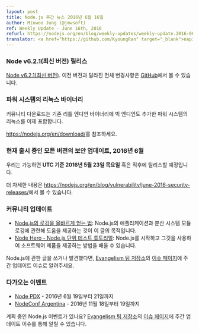 ```yaml
---
layout: post
title: Node.js 주간 뉴스 2016년 6월 16일
author: Minwoo Jung (@jmwsoft)
ref: Weekly Update - June 16th, 2016
refurl: https://nodejs.org/en/blog/weekly-updates/weekly-update.2016-06-16/
translator: <a href="https://github.com/KyoungRan" target="_blank">napiera</a>
---
```


<!--
### Node v6.2.1 (Current) Release

[Node v6.2.1 (Current)](https://nodejs.org/en/blog/release/v6.2.1/). Complete changelog from previous releases can be found [on GitHub](https://github.com/nodejs/node/blob/master/CHANGELOG.md).

### Binaries for Linux on Power Systems

Community downloads now include binaries for Linux on Power Systems with big endian in addition to the existing little endian binaries.

See https://nodejs.org/en/download/.

### Security updates for all active release lines, June 2016

We now intend to make releases available on or soon after **Thursday, the 23rd of June, 2016, UTC**.

See https://nodejs.org/en/blog/vulnerability/june-2016-security-releases/ for more information.

### Community Updates

* [How to Get Node.js Logging Right](https://blog.risingstack.com/node-js-logging-tutorial/): The aim of this article is to provide help with logging in Node.js modules, applications and distributed systems
* [Node Hero - Node.js Unit Testing Tutorial](https://blog.risingstack.com/node-hero-node-js-unit-testing-tutorial/): you can learn how to get started with Node.js and deliver software products using it.
If you have spotted or written something about Node.js, do come over to our [Evangelism team repo](https://github.com/nodejs/evangelism) and suggest it on the [Issues page](https://github.com/nodejs/evangelism/issues), specifically the Weekly Updates issue.

### Upcoming Events

* [Node PDX](http://nodepdx.org) - June 19-21st, 2016
* [NodeConf Argentina](https://2016.nodeconf.com.ar) - 18 - 19th November, 2016

Have an event about Node.js coming up? You can put your events here through the [Evangelism team repo](https://github.com/nodejs/evangelism) and announce it in the [Issues page](https://github.com/nodejs/evangelism/issues), specifically the Weekly Updates issue.
-->

### Node v6.2.1(최신 버전) 릴리스

[Node v6.2.1(최신 버전)](https://nodejs.org/en/blog/release/v6.2.1/). 이전 버전과 달라진 전체 변경사항은 [GitHub](https://github.com/nodejs/node/blob/master/CHANGELOG.md)에서 볼 수 있습니다.

### 파워 시스템의 리눅스 바이너리

커뮤니티 다운로드는 기존 리틀 엔디언 바이너리에 빅 엔디언도 추가한 파워 시스템의 리눅스를 이제 포함합니다. 

<https://nodejs.org/en/download/>를 참조하세요.

### 현재 출시 중인 모든 버전의 보안 업데이트, 2016년 6월

우리는 가능하면 **UTC 기준 2016년 5월 23일 목요일** 혹은 직후에 릴리스할 예정입니다.

더 자세한 내용은 <https://nodejs.org/en/blog/vulnerability/june-2016-security-releases/>에서 볼 수 있습니다.

### 커뮤니티 업데이트

* [Node.js의 로깅을 올바르게 얻는 법](https://blog.risingstack.com/node-js-logging-tutorial/): Node.js의 애플리케이션과 분산 시스템 모듈 로깅에 관련해 도움을 제공하는 것이 이 글의 목적입니다.
* [Node Hero - Node.js 단위 테스트 튜토리얼](https://blog.risingstack.com/node-hero-node-js-unit-testing-tutorial/): Node.js를 시작하고 그것을 사용하여 소프트웨어 제품을 제공하는 방법을 배울 수 있습니다.

Node.js에 관한 글을 쓰거나 발견했다면, [Evangelism 팀 저장소](https://github.com/nodejs/evangelism)의 [이슈 페이지](https://github.com/nodejs/evangelism/issues)에 주간 업데이트 이슈로 알려주세요.

### 다가오는 이벤트

* [Node PDX](http://nodepdx.org) - 2016년 6월 19일부터 21일까지
* [NodeConf Argentina](https://2016.nodeconf.com.ar) - 2016년 11월 18일부터 19일까지

계획 중인 Node.js 이벤트가 있나요? [Evangelism 팀 저장소](https://github.com/nodejs/evangelism)의 [이슈 페이지](https://github.com/nodejs/evangelism/issues)에 주간 업데이트 이슈를 통해 알릴 수 있습니다.
